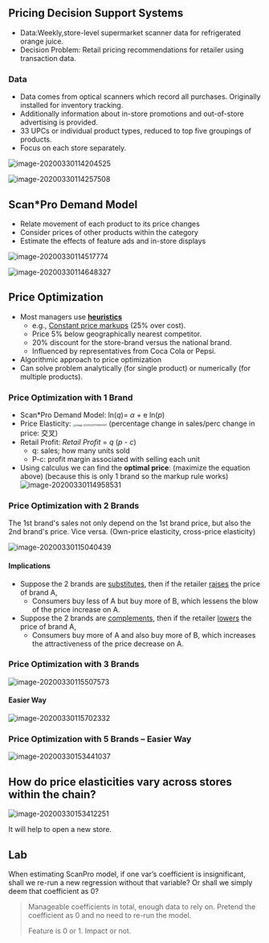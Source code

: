 ## Pricing Decision Support Systems

- Data:Weekly,store-level supermarket scanner data for refrigerated orange juice.
- Decision Problem: Retail pricing recommendations for retailer using transaction data.

### Data

- Data comes from optical scanners which record all purchases. Originally installed for inventory tracking.
- Additionally information about in-store promotions and out-of-store advertising is provided.
- 33 UPCs or individual product types, reduced to top five groupings of products.
- Focus on each store separately.

![image-20200330114204525](https://tva1.sinaimg.cn/large/00831rSTgy1gdcfka35idj30x00ksjvl.jpg)

![image-20200330114257508](https://tva1.sinaimg.cn/large/00831rSTgy1gdcfl3k20sj30yy0jedha.jpg)

## Scan\*Pro Demand Model

- Relate movement of each product to its price changes 
- Consider prices of other products within the category
- Estimate the effects of feature ads and in-store displays

![image-20200330114517774](https://tva1.sinaimg.cn/large/00831rSTgy1gdcfnjgtgcj313m0dcjt2.jpg)

![image-20200330114648327](https://tva1.sinaimg.cn/large/00831rSTgy1gdcfp4997ij30sk06oaez.jpg)

## Price Optimization

- Most managers use **<u>heuristics</u>**
  - e.g., <u>Constant price markups</u> (25% over cost).
  - Price 5% below geographically nearest competitor.
  - 20% discount for the store-brand versus the national brand.
  - Influenced by representatives from Coca Cola or Pepsi.
- Algorithmic approach to price optimization
- Can solve problem analytically (for single product) or numerically (for multiple products).

### Price Optimization with 1 Brand

- Scan\*Pro Demand Model: ln(*q*)= *α* + e ln(*p*)
- Price Elasticity: <img src="https://tva1.sinaimg.cn/large/00831rSTgy1gdcfr1fflyj30a4046dfx.jpg" alt="image-20200330114840047" style="zoom:33%;" /> (percentage change in sales/perc change in price: 交叉)
- Retail Profit: *Retail Profit* = *q* (*p* - *c*)
  - q: sales; how many units sold
  - P-c: profit margin associated with selling each unit
- Using calculus we can find the **optimal price**: (maximize the equation above) (because this is only 1 brand so the markup rule works) ![image-20200330114958531](https://tva1.sinaimg.cn/large/00831rSTgy1gdcfseo54uj30lq062wey.jpg)

### Price Optimization with 2 Brands

The 1st brand's sales not only depend on the 1st brand price, but also the 2nd brand's price. Vice versa. (Own-price elasticity, cross-price elasticity)

![image-20200330115040439](https://tva1.sinaimg.cn/large/00831rSTgy1gdcft55utlj30pc0l6tb0.jpg)

#### Implications

- Suppose the 2 brands are <u>substitutes</u>, then if the retailer <u>raises</u> the price of brand A,
  - Consumers buy less of A but buy more of B, which lessens the blow of the price increase on A.
- Suppose the 2 brands are <u>complements</u>, then if the retailer <u>lowers</u> the price of brand A,
  - Consumers buy more of A and also buy more of B, which increases the attractiveness of the price decrease on A.

### Price Optimization with 3 Brands

![image-20200330115507573](https://tva1.sinaimg.cn/large/00831rSTgy1gdcfxs23ghj311y0keq5u.jpg)

#### Easier Way

![image-20200330115702332](https://tva1.sinaimg.cn/large/00831rSTgy1gdcfzreffdj30uq0gqjt0.jpg)

### Price Optimization with 5 Brands – Easier Way

![image-20200330153441037](https://tva1.sinaimg.cn/large/00831rSTgy1gdcma7tgz6j316a0q8gox.jpg)

## How do price elasticities vary across stores within the chain?

![image-20200330153412251](https://tva1.sinaimg.cn/large/00831rSTgy1gdcm9qmidrj31ah0u0amd.jpg)

It will help to open a new store. 

## Lab

When estimating ScanPro model, if one var’s coefficient is insignificant, shall we re-run a new regression without that variable? Or shall we simply deem that coefficient as 0?

> Manageable coefficients in total, enough data to rely on. Pretend the coefficient as 0 and no need to re-run the model. 
>
> Feature is 0 or 1. Impact or not. 